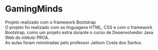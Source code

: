 # GamingMinds
Projeto realizado com o framework Bootstrap
<br>
O projeto foi realizado com as linguagens HTML, CSS e com o framework Bootstrap,
 como um projeto extra durante o curso de  Desenvolvedor Java Web do intituto PROA.
 <br>
 As aulas foram ministradas pelo professor Jailson Costa dos Santos.
